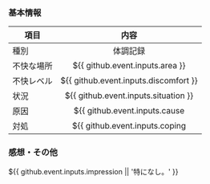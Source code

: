 ### 基本情報
| 項目 | 内容 |
| --- | :---: |
| 種別 | 体調記録 |
| 不快な場所 | ${{ github.event.inputs.area }} |
| 不快レベル | ${{ github.event.inputs.discomfort }} |
| 状況 | ${{ github.event.inputs.situation }} |
| 原因 | ${{ github.event.inputs.cause || '不明' }} |
| 対処 | ${{ github.event.inputs.coping || '特になし' }} |

### 感想・その他
${{ github.event.inputs.impression || '特になし。' }}
